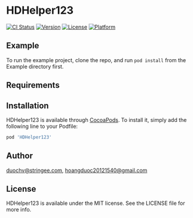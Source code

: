# HDHelper123

[![CI Status](http://img.shields.io/travis/duochv@stringee.com/HDHelper123.svg?style=flat)](https://travis-ci.org/duochv@stringee.com/HDHelper123)
[![Version](https://img.shields.io/cocoapods/v/HDHelper123.svg?style=flat)](http://cocoapods.org/pods/HDHelper123)
[![License](https://img.shields.io/cocoapods/l/HDHelper123.svg?style=flat)](http://cocoapods.org/pods/HDHelper123)
[![Platform](https://img.shields.io/cocoapods/p/HDHelper123.svg?style=flat)](http://cocoapods.org/pods/HDHelper123)

## Example

To run the example project, clone the repo, and run `pod install` from the Example directory first.

## Requirements

## Installation

HDHelper123 is available through [CocoaPods](http://cocoapods.org). To install
it, simply add the following line to your Podfile:

```ruby
pod 'HDHelper123'
```

## Author

duochv@stringee.com, hoangduoc20121540@gmail.com

## License

HDHelper123 is available under the MIT license. See the LICENSE file for more info.
